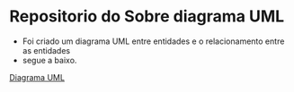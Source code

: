 # Repositorio do Sobre diagrama UML
- Foi criado um diagrama UML entre entidades e o relacionamento entre as entidades
- segue a baixo.

[Diagrama UML](https://lucid.app/lucidchart/eb92b06b-6e80-442d-82ad-3272a237422f/edit?viewport_loc=-134%2C410%2C2536%2C1263%2CHWEp-vi-RSFO&invitationId=inv_9afa32d7-c60b-4cfa-a19a-f5b6bddf7af2)